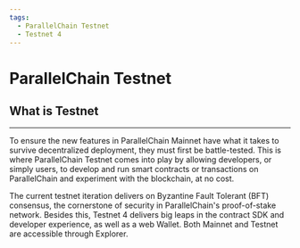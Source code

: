```yaml
---
tags:
  - ParallelChain Testnet 
  - Testnet 4
---
```


# ParallelChain Testnet

## What is Testnet
---
To ensure the new features in ParallelChain Mainnet have what it takes to survive decentralized deployment, they must first be battle-tested. This is where ParallelChain Testnet comes into play by allowing developers, or simply users, to develop and run smart contracts or transactions on ParallelChain and experiment with the blockchain, at no cost.

The current testnet iteration delivers on Byzantine Fault Tolerant (BFT) consensus, the cornerstone of security in ParallelChain's proof-of-stake network. Besides this, Testnet 4 delivers big leaps in the contract SDK and developer experience, as well as a web Wallet.
Both Mainnet and Testnet are accessible through Explorer.